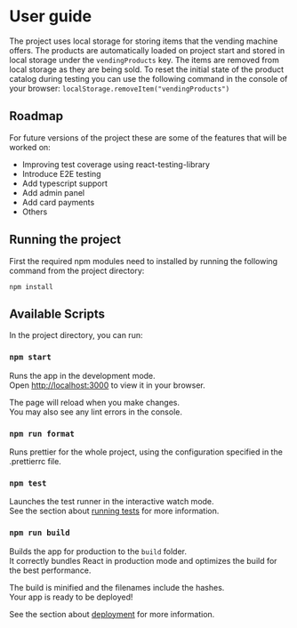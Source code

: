 # User guide

The project uses local storage for storing items that the vending machine offers. The products are automatically loaded on project start and stored in local storage under the `vendingProducts` key. The items are removed from local storage as they are being sold. To reset the initial state of the product catalog during testing you can use the following command in the console of your browser: `localStorage.removeItem("vendingProducts")`

## Roadmap

For future versions of the project these are some of the features that will be worked on:

-   Improving test coverage using react-testing-library
-   Introduce E2E testing
-   Add typescript support
-   Add admin panel
-   Add card payments
-   Others

## Running the project

First the required npm modules need to installed by running the following command from the project directory:

`npm install`

## Available Scripts

In the project directory, you can run:

### `npm start`

Runs the app in the development mode.\
Open [http://localhost:3000](http://localhost:3000) to view it in your browser.

The page will reload when you make changes.\
You may also see any lint errors in the console.

### `npm run format`

Runs prettier for the whole project, using the configuration specified in the .prettierrc file.

### `npm test`

Launches the test runner in the interactive watch mode.\
See the section about [running tests](https://facebook.github.io/create-react-app/docs/running-tests) for more information.

### `npm run build`

Builds the app for production to the `build` folder.\
It correctly bundles React in production mode and optimizes the build for the best performance.

The build is minified and the filenames include the hashes.\
Your app is ready to be deployed!

See the section about [deployment](https://facebook.github.io/create-react-app/docs/deployment) for more information.
